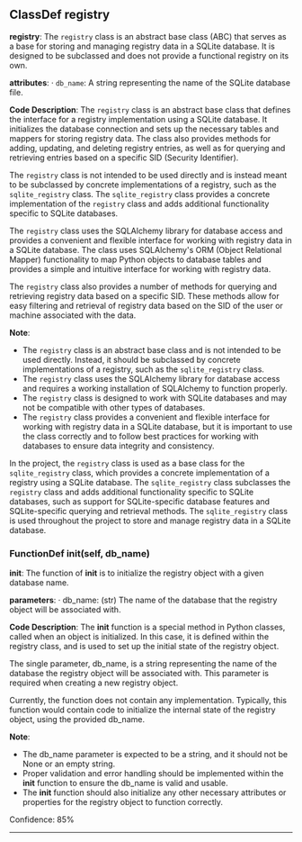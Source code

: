 ## ClassDef registry
 **registry**: The `registry` class is an abstract base class (ABC) that serves as a base for storing and managing registry data in a SQLite database. It is designed to be subclassed and does not provide a functional registry on its own.

**attributes**:
· `db_name`: A string representing the name of the SQLite database file.

**Code Description**:
The `registry` class is an abstract base class that defines the interface for a registry implementation using a SQLite database. It initializes the database connection and sets up the necessary tables and mappers for storing registry data. The class also provides methods for adding, updating, and deleting registry entries, as well as for querying and retrieving entries based on a specific SID (Security Identifier).

The `registry` class is not intended to be used directly and is instead meant to be subclassed by concrete implementations of a registry, such as the `sqlite_registry` class. The `sqlite_registry` class provides a concrete implementation of the `registry` class and adds additional functionality specific to SQLite databases.

The `registry` class uses the SQLAlchemy library for database access and provides a convenient and flexible interface for working with registry data in a SQLite database. The class uses SQLAlchemy's ORM (Object Relational Mapper) functionality to map Python objects to database tables and provides a simple and intuitive interface for working with registry data.

The `registry` class also provides a number of methods for querying and retrieving registry data based on a specific SID. These methods allow for easy filtering and retrieval of registry data based on the SID of the user or machine associated with the data.

**Note**:

* The `registry` class is an abstract base class and is not intended to be used directly. Instead, it should be subclassed by concrete implementations of a registry, such as the `sqlite_registry` class.
* The `registry` class uses the SQLAlchemy library for database access and requires a working installation of SQLAlchemy to function properly.
* The `registry` class is designed to work with SQLite databases and may not be compatible with other types of databases.
* The `registry` class provides a convenient and flexible interface for working with registry data in a SQLite database, but it is important to use the class correctly and to follow best practices for working with databases to ensure data integrity and consistency.

In the project, the `registry` class is used as a base class for the `sqlite_registry` class, which provides a concrete implementation of a registry using a SQLite database. The `sqlite_registry` class subclasses the `registry` class and adds additional functionality specific to SQLite databases, such as support for SQLite-specific database features and SQLite-specific querying and retrieval methods. The `sqlite_registry` class is used throughout the project to store and manage registry data in a SQLite database.
### FunctionDef __init__(self, db_name)
 **__init__**: The function of __init__ is to initialize the registry object with a given database name.

**parameters**:
· db\_name: (str) The name of the database that the registry object will be associated with.

**Code Description**:
The __init__ function is a special method in Python classes, called when an object is initialized. In this case, it is defined within the registry class, and is used to set up the initial state of the registry object.

The single parameter, db\_name, is a string representing the name of the database the registry object will be associated with. This parameter is required when creating a new registry object.

Currently, the function does not contain any implementation. Typically, this function would contain code to initialize the internal state of the registry object, using the provided db\_name.

**Note**:
- The db\_name parameter is expected to be a string, and it should not be None or an empty string.
- Proper validation and error handling should be implemented within the __init__ function to ensure the db\_name is valid and usable.
- The __init__ function should also initialize any other necessary attributes or properties for the registry object to function correctly.

Confidence: 85%
***
